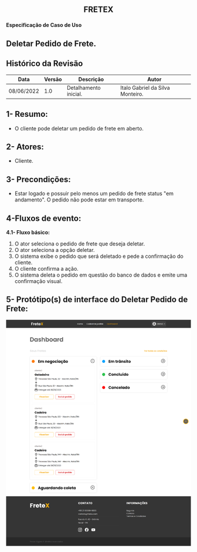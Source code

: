 ## <p align="center"> FRETEX </p>

**Especificação de Caso de Uso** 

## Deletar Pedido de Frete.

## Histórico da Revisão 


|**Data** |**Versão** |**Descrição** |**Autor** |
| - | - | - | - |
|08/06/2022 |1.0 |Detalhamento inicial. |Italo Gabriel da Silva Monteiro. |


## 1- Resumo: 

 - O cliente pode deletar um pedido de frete em aberto.

## 2- Atores:
 - Cliente. 

## 3- Precondições: 

 - Estar logado e possuir pelo menos um pedido de frete status "em andamento". O pedido não pode estar em transporte.

## 4-Fluxos de evento: 
**4.1-  Fluxo básico:** 

1.  O ator seleciona o pedido de frete que deseja deletar.
2.	O ator seleciona a opção deletar.
3.	O sistema exibe o pedido que será deletado e pede a confirmação do cliente.
4.	O cliente confirma a ação.
5.	O sistema deleta o pedido em questão do banco de dados e emite uma confirmação visual.


## 5- Protótipo(s) de interface do Deletar Pedido de Frete:

![](./interfaces/deletarPedidoFrete.png)



